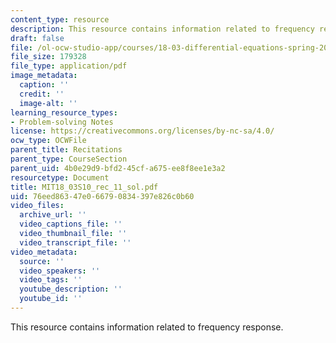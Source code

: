 ```yaml
---
content_type: resource
description: This resource contains information related to frequency response.
draft: false
file: /ol-ocw-studio-app/courses/18-03-differential-equations-spring-2010/76eed86347e066790834397e826c0b60_MIT18_03S10_rec_11_sol.pdf
file_size: 179328
file_type: application/pdf
image_metadata:
  caption: ''
  credit: ''
  image-alt: ''
learning_resource_types:
- Problem-solving Notes
license: https://creativecommons.org/licenses/by-nc-sa/4.0/
ocw_type: OCWFile
parent_title: Recitations
parent_type: CourseSection
parent_uid: 4b0e29d9-bfd2-45cf-a675-ee8f8ee1e3a2
resourcetype: Document
title: MIT18_03S10_rec_11_sol.pdf
uid: 76eed863-47e0-6679-0834-397e826c0b60
video_files:
  archive_url: ''
  video_captions_file: ''
  video_thumbnail_file: ''
  video_transcript_file: ''
video_metadata:
  source: ''
  video_speakers: ''
  video_tags: ''
  youtube_description: ''
  youtube_id: ''
---
```

This resource contains information related to frequency response.